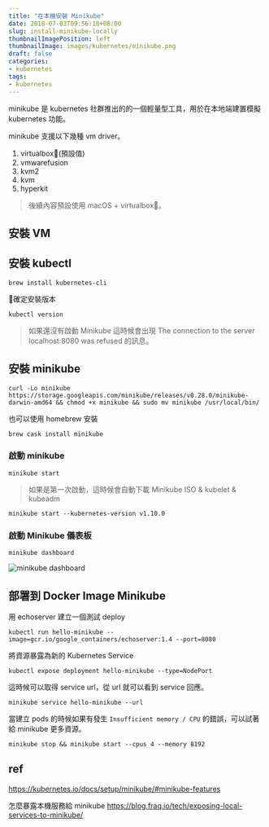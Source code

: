 ```yaml
---
title: "在本機安裝 Minikube"
date: 2018-07-03T09:56:18+08:00
slug: install-minikube-locally
thumbnailImagePosition: left
thumbnailImage: images/kubernetes/minikube.png
draft: false
categories:
- kubernetes
tags:
- kubernetes
---
```

minikube 是 kubernetes 社群推出的的一個輕量型工具，用於在本地端建置模擬 kubernetes 功能。

<!--more-->
minikube 支援以下幾種 vm driver。

1. virtualbox(預設值)
2. vmwarefusion
3. kvm2
4. kvm
5. hyperkit

> 後續內容預設使用 macOS + virtualbox。

## 安裝 VM
## 安裝 kubectl

```
brew install kubernetes-cli
```
確定安裝版本
```
kubectl version
```
> 如果還沒有啟動 Minikube 這時候會出現 The connection to the server localhost:8080 was refused 的訊息。

## 安裝 minikube

```
curl -Lo minikube https://storage.googleapis.com/minikube/releases/v0.28.0/minikube-darwin-amd64 && chmod +x minikube && sudo mv minikube /usr/local/bin/
```
也可以使用 homebrew 安裝
```
brew cask install minikube
```
### 啟動 minikube
```
minikube start
```
> 如果是第一次啟動，這時候會自動下載 Minikube ISO & kubelet & kubeadm
```
minikube start --kubernetes-version v1.10.0
```
### 啟動 Minikube 儀表板
```
minikube dashboard
```
![minikube dashboard](/images/kubernetes/minikube-dashboard.png)
## 部署到 Docker Image Minikube
用 echoserver 建立一個測試 deploy
```
kubectl run hello-minikube --image=gcr.io/google_containers/echoserver:1.4 --port=8080
```

將資源暴露為新的 Kubernetes Service

```
kubectl expose deployment hello-minikube --type=NodePort
```

這時候可以取得 service url，從 url 就可以看到 service 回應。

```
minikube service hello-minikube --url
```
當建立 pods 的時候如果有發生 `Insufficient memory / CPU` 的錯誤，可以試著給 minikube 更多資源。
```
minikube stop && minikube start --cpus 4 --memory 8192
```
<!-- >這並不代表 service 這樣做就可以對外公開，而是只有在 minikube 上面本機檢視。 -->

## ref
<https://kubernetes.io/docs/setup/minikube/#minikube-features>

怎麼暴露本機服務給 minikube
<https://blog.fraq.io/tech/exposing-local-services-to-minikube/>